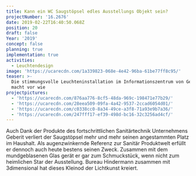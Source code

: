 ```yaml
---
title: Kann ein WC Saugstöpsel edles Ausstellungs Objekt sein?
projectNumber: '16.2676'
date: 2019-02-22T16:40:50.068Z
position: 20
draft: false
Year: '2019'
concept: false
planning: true
implementation: true
activities:
  - Leuchtendesign
image: 'https://ucarecdn.com/1a339823-068e-4e42-96ba-61be77ff8c95/'
teaser: >-
  Die stimmungsvolle Leuchteninstallation im Informationszentrum von Geberit
  macht vor wie
projectpictures:
  - 'https://ucarecdn.com/876aa776-8cf5-48da-969c-198471e77b29/'
  - 'https://ucarecdn.com/28eea509-09fa-4a42-9537-2ccad6054d01/'
  - 'https://ucarecdn.com/c0338cc0-8a34-49ce-a3f8-71a93e9b7a36/'
  - 'https://ucarecdn.com/247fff17-ef39-498d-bc16-32c3256ad4cf/'
---
```

Auch Dank der Produkte des fortschrittlichen Sanitärtechnik Unternehmens Geberit verliert der Saugstöpsel mehr und mehr seinen angestammten Platz im Haushalt. Als augenzwinkernde Referenz zur Sanitär Produktwelt erfüllt er dennoch auch heute bestens seinen Zweck. Zusammen mit dem mundgeblasenen Glas gerät er gar zum Schmuckstück, wenn nicht zum heimlichen Star der Ausstellung. Bureau Hindermann zusammen mit 3dimensional hat dieses Kleinod der Lichtkunst kreiert.
